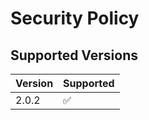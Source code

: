 # Security Policy

## Supported Versions

| Version | Supported          |
| ------- | ------------------ |
| 2.0.2   | :white_check_mark: |

